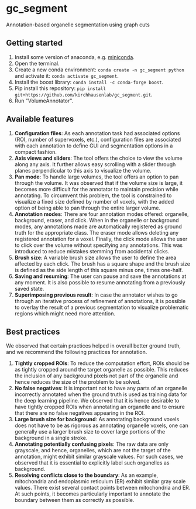 # gc_segment
Annotation-based organelle segmentation using graph cuts

## Getting started

1. Install some version of anaconda, e.g. [miniconda](https://docs.conda.io/en/latest/miniconda.html).
1. Open the terminal.
1. Create a new conda environment: `conda create -n gc_segment python` and activate it: `conda activate gc_segment`.
1. Install the boost library: `conda install -c conda-forge boost`.
1. Pip install this repository: `pip install git+https://github.com/kirchhausenlab/gc_segment.git`.
1. Run "VolumeAnnotator".

## Available features

1. **Configuration files**: As each annotation task had associated options (ROI, number of supervoxels, etc.), configuration files are associated with each annotation to define GUI and segmentation options in a compact fashion.
1. **Axis views and sliders**: The tool offers the choice to view the volume along any axis. It further allows easy scrolling with a slider through planes perpendicular to this axis to visualize the volume.
1. **Pan mode**: To handle large volumes, the tool offers an option to pan through the volume. It was observed that if the volume size is large, it becomes more difficult for the annotator to maintain precision while annotating. To circumvent this problem, the tool is constrained to visualize a fixed size defined by number of voxels, with the added option of being able to pan through the entire larger volume.
1. **Annotation modes**: There are four annotation modes offered: organelle, background, eraser, and click. When in the organelle or background modes, any annotations made are automatically registered as ground truth for the appropriate class. The eraser mode allows deleting any registered annotation for a voxel. Finally, the click mode allows the user to click over the volume without specifying any annotations. This was introduced to reduce mistakes stemming from accidental clicks. 
1. **Brush size**: A variable brush size allows the user to define the area affected by each click. The brush has a square shape and the brush size is defined as the side length of this square minus one, times one-half. 
1. **Saving and resuming**: The user can pause and save the annotations at any moment. It is also possible to resume annotating from a previously saved state. 
1. **Superimposing previous result**: In case the annotator wishes to go through an iterative process of refinement of annotations, it is possible to overlay the result of a previous segmentation to visualize problematic regions which might need more attention. 

## Best practices

We observed that certain practices helped in overall better ground truth, and we recommend the following practices for annotation.
1. **Tightly cropped ROIs**: To reduce the computation effort, ROIs should be as tightly cropped around the target organelle as possible. This reduces the inclusion of any background pixels not part of the organelle and hence reduces the size of the problem to be solved.
1. **No false negatives**: It is important not to have any parts of an organelle incorrectly annotated when the ground truth is used as training data for the deep learning pipeline. We observed that it is hence desirable to have tightly cropped ROIs when annotating an organelle and to ensure that there are no false negatives appearing in the ROI. 
1. **Large brush size for background**: As annotating background voxels does not have to be as rigorous as annotating organelle voxels, one can generally use a larger brush size to cover large portions of the background in a single stroke. 
1. **Annotating potentially confusing pixels**: The raw data are only grayscale, and hence, organelles, which are not the target of the annotation, might exhibit similar grayscale values. For such cases, we observed that it is essential to explicitly label such organelles as background.
1. **Resolving conflicts close to the boundary**: As an example, mitochondria and endoplasmic reticulum (ER) exhibit similar gray scale values. There exist several contact points between mitochondria and ER. At such points, it becomes particularly important to annotate the boundary between them as correctly as possible.  

